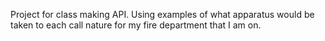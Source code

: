 Project for class making API. Using examples of what apparatus would be taken to each call nature for my fire department that I am on.
